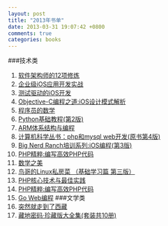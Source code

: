 ```yaml
---
layout: post
title: "2013年书单"
date: 2013-03-31 19:07:42 +0800
comments: true
categories: books
---
```

###技术类
1. [软件架构师的12项修炼](http://www.amazon.cn/gp/product/B008407F3S/ref=as_li_ss_tl?ie=UTF8&camp=536&creative=3132&creativeASIN=B008407F3S&linkCode=as2&tag=robinwu-23)
2. [企业级iOS应用开发实战](http://www.amazon.cn/gp/product/B00B5N5IX0/ref=as_li_ss_tl?ie=UTF8&camp=536&creative=3132&creativeASIN=B00B5N5IX0&linkCode=as2&tag=robinwu-23)
3. [测试驱动的iOS开发](http://www.amazon.cn/gp/product/B009RJNLT2/ref=as_li_ss_tl?ie=UTF8&camp=536&creative=3132&creativeASIN=B009RJNLT2&linkCode=as2&tag=robinwu-23)
4. [Objective-C编程之道:iOS设计模式解析](http://www.amazon.cn/gp/product/B0065V3ALO/ref=as_li_ss_tl?ie=UTF8&camp=536&creative=3132&creativeASIN=B0065V3ALO&linkCode=as2&tag=robinwu-23)
5. [程序员的数学](http://www.amazon.cn/gp/product/B00A4H3JJS/ref=as_li_ss_tl?ie=UTF8&camp=536&creative=3132&creativeASIN=B00A4H3JJS&linkCode=as2&tag=robinwu-23)
6. [Python基础教程(第2版)](http://www.amazon.cn/gp/product/B003TSBAMM/ref=as_li_ss_tl?ie=UTF8&camp=536&creative=3132&creativeASIN=B003TSBAMM&linkCode=as2&tag=robinwu-23)
7. [ARM体系结构与编程](http://www.amazon.cn/gp/product/B00116FNPO/ref=as_li_ss_tl?ie=UTF8&camp=536&creative=3132&creativeASIN=B00116FNPO&linkCode=as2&tag=robinwu-23)
8. [计算机科学丛书：php和mysql web开发(原书第4版)](http://www.amazon.cn/gp/product/B001TDLD80/ref=as_li_ss_tl?ie=UTF8&camp=536&creative=3132&creativeASIN=B001TDLD80&linkCode=as2&tag=robinwu-23)
9. [Big Nerd Ranch培训系列:iOS编程(第3版)](http://www.amazon.cn/gp/product/B00BWEWVZA/ref=as_li_ss_tl?ie=UTF8&camp=536&creative=3132&creativeASIN=B00BWEWVZA&linkCode=as2&tag=robinwu-23)
10. [PHP精粹:编写高效PHP代码](http://www.amazon.cn/gp/product/B009O41ZKC/ref=as_li_ss_tl?ie=UTF8&camp=536&creative=3132&creativeASIN=B009O41ZKC&linkCode=as2&tag=robinwu-23)
11. [数学之美](http://www.amazon.cn/gp/product/B0084ASO7E/ref=as_li_ss_tl?ie=UTF8&camp=536&creative=3132&creativeASIN=B0084ASO7E&linkCode=as2&tag=robinwu-23)
12. [鸟哥的Linux私房菜 （基础学习篇 第三版）](http://www.amazon.cn/gp/product/B003TJNO98/ref=as_li_ss_tl?ie=UTF8&camp=536&creative=3132&creativeASIN=B003TJNO98&linkCode=as2&tag=robinwu-23)
13. [PHP核心技术与最佳实践](http://www.amazon.cn/gp/product/B00E87TUZC/ref=as_li_ss_tl?ie=UTF8&camp=536&creative=3132&creativeASIN=B00E87TUZC&linkCode=as2&tag=robinwu-23)
14. [PHP精粹:编写高效PHP代码](http://www.amazon.cn/gp/product/B009O41ZKC/ref=as_li_ss_tl?ie=UTF8&camp=536&creative=3132&creativeASIN=B009O41ZKC&linkCode=as2&tag=robinwu-23)
15. [Go Web编程](http://www.amazon.cn/gp/product/B00CHWVAHQ/ref=as_li_ss_tl?ie=UTF8&camp=536&creative=3132&creativeASIN=B00CHWVAHQ&linkCode=as2&tag=robinwu-23)
###文学类
1. [突然就走到了西藏](http://www.amazon.cn/gp/product/B006O3GZRE/ref=as_li_ss_tl?ie=UTF8&camp=536&creative=3132&creativeASIN=B006O3GZRE&linkCode=as2&tag=robinwu-23)
2. [藏地密码·珍藏版大全集(套装共10册)](http://www.amazon.cn/gp/product/B00GSJIX1U/ref=as_li_ss_tl?ie=UTF8&camp=536&creative=3132&creativeASIN=B00GSJIX1U&linkCode=as2&tag=robinwu-23)